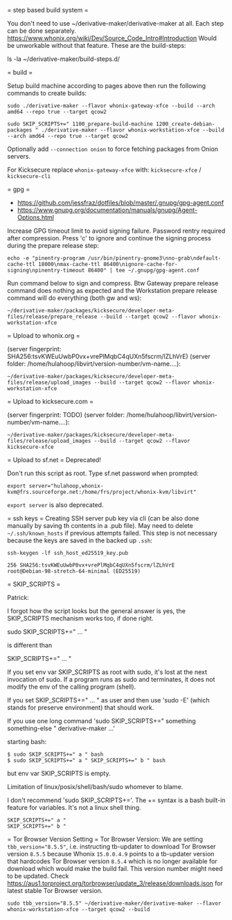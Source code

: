 = step based build system =

You don't need to use ~/derivative-maker/derivative-maker at all. Each step can be done separately. https://www.whonix.org/wiki/Dev/Source_Code_Intro#Introduction Would be unworkable without that feature.
These are the build-steps:

ls -la ~/derivative-maker/build-steps.d/

= build =

Setup build machine according to pages above then run the following commands to create builds:

```
sudo ./derivative-maker --flavor whonix-gateway-xfce --build --arch amd64 --repo true --target qcow2
```

```
sudo SKIP_SCRIPTS+=" 1100_prepare-build-machine 1200_create-debian-packages " ./derivative-maker --flavor whonix-workstation-xfce --build --arch amd64 --repo true --target qcow2
```

Optionally add `--connection onion` to force fetching packages from Onion servers.

For Kicksecure replace `whonix-gateway-xfce` with: `kicksecure-xfce` / `kicksecure-cli`

= gpg =

* https://github.com/jessfraz/dotfiles/blob/master/.gnupg/gpg-agent.conf
* https://www.gnupg.org/documentation/manuals/gnupg/Agent-Options.html

Increase GPG timeout limit to avoid signing failure. Password rentry required after compression. Press 'c' to ignore and continue the signing process during the prepare release step:

```
echo -e "pinentry-program /usr/bin/pinentry-gnome3\nno-grab\ndefault-cache-ttl 18000\nmax-cache-ttl 86400\nignore-cache-for-signing\npinentry-timeout 86400" | tee ~/.gnupg/gpg-agent.conf
```

Run command below to sign and compress. Btw Gateway prepare release command does nothing as expected and the Workstation prepare release command will do everything (both gw and ws):

```
~/derivative-maker/packages/kicksecure/developer-meta-files/release/prepare_release --build --target qcow2 --flavor whonix-workstation-xfce
```

= Upload to whonix.org =

(server fingerprint: SHA256:tsvKWEuUwbP0vx+vrePlMqbC4qUXn5fscrm/lZLhVrE)
(server folder: /home/hulahoop/libvirt/version-number/vm-name....):

```
~/derivative-maker/packages/kicksecure/developer-meta-files/release/upload_images --build --target qcow2 --flavor whonix-workstation-xfce
```

= Upload to kicksecure.com =

(server fingerprint: TODO)
(server folder: /home/hulahoop/libvirt/version-number/vm-name....):

```
~/derivative-maker/packages/kicksecure/developer-meta-files/release/upload_images --build --target qcow2 --flavor kicksecure-xfce
```

= Upload to sf.net =
Deprecated!

Don't run this script as root. Type sf.net password when prompted:

```
export server="hulahoop,whonix-kvm@frs.sourceforge.net:/home/frs/project/whonix-kvm/libvirt"
```

`export server` is also deprecated.

= ssh keys =
Creating SSH server pub key via cli (can be also done manually by saving th contents in a .pub file). May need to delete `~/.ssh/known_hosts` if previous attempts failed. This step is not necessary because the keys are saved in the backed up `.ssh`:

```
ssh-keygen -lf ssh_host_ed25519_key.pub
```

```
256 SHA256:tsvKWEuUwbP0vx+vrePlMqbC4qUXn5fscrm/lZLhVrE
root@Debian-98-stretch-64-minimal (ED25519)
```

= SKIP_SCRIPTS =

Patrick:

I forgot how the script looks but the general answer is yes, the
SKIP_SCRIPTS mechanism works too, if done right.

sudo SKIP_SCRIPTS+=" ... "

is different than

SKIP_SCRIPTS+=" ... "

If you set env var SKIP_SCRIPTS as root with sudo, it's lost at the next
invocation of sudo. If a program runs as sudo and terminates, it does
not modify the env of the calling program (shell).

If you set SKIP_SCRIPTS+=" ... " as user and then use 'sudo -E' (which
stands for preserve environment) that should work.

If you use one long command 'sudo SKIP_SCRIPTS+=" something something-else " derivative-maker ...'

starting bash:

```
$ sudo SKIP_SCRIPTS+=" a " bash
$ sudo SKIP_SCRIPTS+=" a " SKIP_SCRIPTS+=" b " bash
```

but env var SKIP_SCRIPTS is empty.

Limitation of linux/posix/shell/bash/sudo whomever to blame.

I don't recommend 'sudo SKIP_SCRIPTS+='. The += syntax is a bash
built-in feature for variables. It's not a linux shell thing.

```
SKIP_SCRIPTS+=" a "
SKIP_SCRIPTS+=" b "
```

= Tor Browser Version Setting =
Tor Browser Version: We are setting ` tbb_version="8.5.5" `, i.e. instructing tb-updater to download Tor Browser version `8.5.5` because Whonix `15.0.0.4.9` points to a tb-updater version that hardcodes Tor Browser version `8.5.4` which is no longer available for download which would make the build fail. This version number might need to be updated. Check https://aus1.torproject.org/torbrowser/update_3/release/downloads.json for latest stable Tor Browser version.

```
sudo tbb_version="8.5.5" ~/derivative-maker/derivative-maker --flavor whonix-workstation-xfce --target qcow2 --build
```

